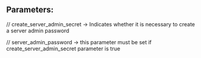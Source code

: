 Parameters:
-----------

// create_server_admin_secret
   -> Indicates whether it is necessary to create a server admin password

// server_admin_password
   -> this parameter must be set if create_server_admin_secret parameter is true